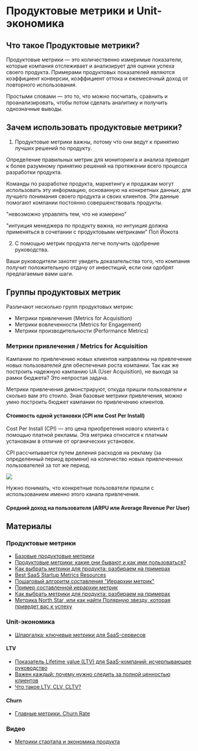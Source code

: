 # Продуктовые метрики и Unit-экономика

## Что такое Продуктовые метрики?

Продуктовые метрики — это количественно измеримые показатели, которые компания отслеживает и анализирует для оценки успеха своего продукта. Примерами продуктовых показателей являются коэффициент конверсии, коэффициент оттока и ежемесячный доход от повторного использования.

Простыми словами — это то, что можно посчитать, сравнить и проанализировать, чтобы потом сделать аналитику и получить однозначные выводы. 

## Зачем использовать продуктовые метрики?

1. Продуктовые метрики важны, потому что они ведут к принятию лучших решений по продукту.

Определение правильных метрик для мониторинга и анализа приводит к более разумному принятию решений на протяжении всего процесса разработки продукта.

Команды по разработке продукта, маркетингу и продажам могут использовать эту информацию, основанную на конкретных данных, для лучшего понимания своего продукта и своих клиентов. Эти данные помогают компании постоянно совершенствовать продукты.

"невозможно управлять тем, что не измерено"

"интуиция менеджера по продукту важна, но интуиция должна применяться в сочетании с продуктовыми метриками" Пол Йокота


2. С помощью метрик продукта легче получить одобрение руководства.

Ваши руководители захотят увидеть доказательства того, что компания получит положительную отдачу от инвестиций, если они одобрят предлагаемые вами шаги.

## Группы продуктовых метрик

Различают несколько групп продуктовых метрик:
- Метрики привлечения (Metrics for Acquisition)
- Метрики вовлеченности (Metrics for Engagement)
- Метрики производительности (Performance Metrics)

### Метрики привлечения / Metrics for Acquisition

Кампании по привлечению новых клиентов направлены на привлечение новых пользователей для обеспечения роста компании. Так как же построить надежную кампанию UA (User Acquisition), не выходя за рамки бюджета? Это непростая задача.

Метрики привлечения демонстрируют, откуда пришли пользователи и сколько вам это стоило. Зная базовые метрики привлечения, можно умно построить бюджет кампании по привлечению клиентов.

#### Стоимость одной установки (CPI или Cost Per Install)

Cost Per Install (CPI) — это цена приобретения нового клиента с помощью платной рекламы. Эта метрика относится к платным установкам в отличие от органических установок.

CPI рассчитывается путем деления расходов на рекламу (за определенный период времени) на количество новых привлеченных пользователей за тот же период.

<img src="https://render.githubusercontent.com/render/math?math=CPI = \frac{MarketingCosts}{NewUsers}">

Нужно понимать, что конкретные пользователи пришли с использованием именно этого канала привлечения.

#### Средний доход на пользователя (ARPU или Average Revenue Per User)


## Материалы


### Продуктовые метрики

- [Базовые продуктовые метрики](https://vc.ru/marketing/314555-bazovye-produktovye-metriki)
- [Продуктовые метрики: какие они бывают и как ими пользоваться?](https://vc.ru/marketing/310152-produktovye-metriki-kakie-oni-byvayut-i-kak-imi-polzovatsya)
- [Как выбрать метрики для продукта: разбираем на примерах](https://skillbox.ru/media/management/kak_vybrat_metriki_dlya_produkta_razbiraem_na_primerakh/)
- [Best SaaS Startup Metrics Resources](https://ninan99.medium.com/best-saas-startup-finance-metrics-resources-596a6a1b2eb9)
- [Пошаговый алгоритм составления "Иерархии метрик"](https://productstar.ru/tpost/rjry9oh7m1-poshagovii-algoritm-sostavleniya-ierarhi)
- [Пример составленной иерархии метрик](https://www.mindmeister.com/ru/1369696540?t=LW7q1QV7uz)
- [Как выбрать метрики для продукта: разбираем на примерах](https://skillbox.ru/media/management/kak_vybrat_metriki_dlya_produkta_razbiraem_na_primerakh/)
- [Метрика North Star, или как найти Полярную звезду, которая приведет вас к успеху](https://www.carrotquest.io/blog/north-star-metric/)


### Unit-экономика

- [Шпаргалка: ключевые метрики для SaaS-сервисов](https://www.carrotquest.io/blog/shpargalka-metriki-dlya-saas-servisov/)

#### LTV

- [Показатель Lifetime value (LTV) для SaaS-компаний: исчерпывающее руководство](https://yagla.ru/blog/analitika/pokazatel-lifetime-value-ltv-dlya-saaskompaniy-ischerpyvayushchee-rukovodstvo/)
- [Важен каждый: почему нужно следить за полной ценностью клиентов](https://www.thinkwithgoogle.com/intl/ru-ru/marketing-strategies/data-and-measurement/ltv/)
- [Что такое LTV, CLV, CLTV?](https://direct-settings.ru/blog/cho-takoe-ltv-clv-cltv/)

#### Churn

- [Главные метрики. Churn Rate](https://www.devtodev.com/education/articles/ru/211/glavnie-metriki-churn-rate)


### Видео

- [Метрики стартапа и экономика продукта](https://www.youtube.com/watch?v=xJwqY6uJL_s)
